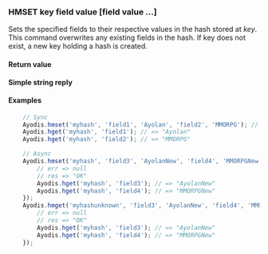 ### HMSET key field value [field value ...]

Sets the specified fields to their respective values in the hash
stored at *key*. This command overwrites any existing fields in
the hash. If key does not exist, a new key holding a hash is created.

#### Return value

**Simple string reply**


#### Examples
```javascript
    // Sync
    Ayodis.hmset('myhash', 'field1', 'Ayolan', 'field2', 'MMORPG'); // => "OK"
    Ayodis.hget('myhash', 'field1'); // => "Ayolan"
    Ayodis.hget('myhash', 'field2'); // => "MMORPG"

    // Async
    Ayodis.hmset('myhash', 'field3', 'AyolanNew', 'field4', 'MMORPGNew', function(err, res) {
        // err => null
        // res => "OK"
        Ayodis.hget('myhash', 'field3'); // => "AyolanNew"
        Ayodis.hget('myhash', 'field4'); // => "MMORPGNew"
    });
    Ayodis.hmget('myhashunknown', 'field3', 'AyolanNew', 'field4', 'MMORPGNew', function(err, res) {
        // err => null
        // res => "OK"
        Ayodis.hget('myhash', 'field3'); // => "AyolanNew"
        Ayodis.hget('myhash', 'field4'); // => "MMORPGNew"
    });
```
